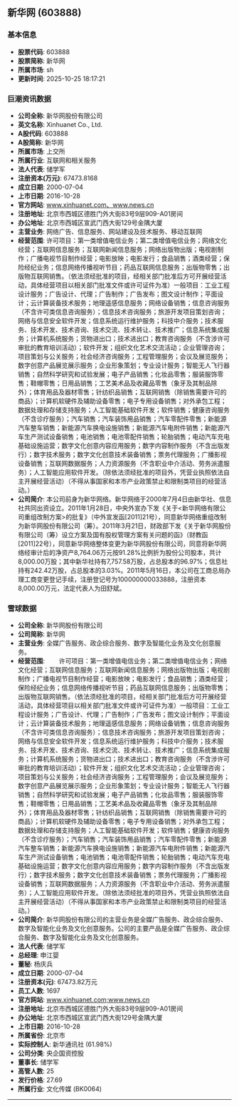 ## 新华网 (603888)

### 基本信息

- **股票代码**: 603888
- **股票简称**: 新华网
- **所属市场**: sh
- **更新时间**: 2025-10-25 18:17:21

### 巨潮资讯数据

- **公司全称**: 新华网股份有限公司
- **英文名称**: Xinhuanet Co., Ltd.
- **A股代码**: 603888
- **A股简称**: 新华网
- **所属市场**: 上交所
- **所属行业**: 互联网和相关服务
- **法人代表**: 储学军
- **注册资本(万元)**: 67473.8168
- **成立日期**: 2000-07-04
- **上市日期**: 2016-10-28
- **官方网站**: www.xinhuanet.com、www.news.cn
- **注册地址**: 北京市西城区德胜门外大街83号9层909-A01房间
- **办公地址**: 北京市西城区宣武门西大街129号金隅大厦
- **主营业务**: 网络广告、信息服务、网站建设及技术服务、移动互联网
- **经营范围**: 许可项目：第一类增值电信业务；第二类增值电信业务；网络文化经营；互联网信息服务；互联网新闻信息服务；网络出版物出版；电视剧制作；广播电视节目制作经营；电影放映；电影发行；食品销售；酒类经营；保险经纪业务；信息网络传播视听节目；药品互联网信息服务；出版物零售；出版物互联网销售。（依法须经批准的项目，经相关部门批准后方可开展经营活动，具体经营项目以相关部门批准文件或许可证件为准）一般项目：工业工程设计服务；广告设计、代理；广告制作；广告发布；图文设计制作；平面设计；云计算装备技术服务；地理遥感信息服务；网络设备销售；信息咨询服务（不含许可类信息咨询服务）；信息技术咨询服务；旅游开发项目策划咨询；网络与信息安全软件开发；信息系统运行维护服务；科技中介服务；技术服务、技术开发、技术咨询、技术交流、技术转让、技术推广；信息系统集成服务；计算机系统服务；货物进出口；技术进出口；教育咨询服务（不含涉许可审批的教育培训活动）；软件开发；组织文化艺术交流活动；企业管理咨询；项目策划与公关服务；社会经济咨询服务；工程管理服务；会议及展览服务；数字创意产品展览展示服务；企业形象策划；专业设计服务；智能无人飞行器销售；自然科学研究和试验发展；电子产品销售；化妆品零售；服装服饰零售；鞋帽零售；日用品销售；工艺美术品及收藏品零售（象牙及其制品除外）；体育用品及器材零售；针纺织品销售；互联网销售（除销售需要许可的商品）；计算机软硬件及辅助设备零售；电子专用设备销售；对外承包工程；数据处理和存储支持服务；人工智能基础软件开发；软件销售；健康咨询服务（不含诊疗服务）；汽车销售；汽车装饰用品销售；汽车零配件零售；新能源汽车整车销售；新能源汽车换电设施销售；新能源汽车电附件销售；新能源汽车生产测试设备销售；电池销售；电池零配件销售；轮胎销售；电动汽车充电基础设施运营；数字文化创意内容应用服务；数字内容制作服务（不含出版发行）；数字技术服务；数字文化创意技术装备销售；票务代理服务；广播影视设备销售；互联网数据服务；人力资源服务（不含职业中介活动、劳务派遣服务）；人工智能应用软件开发。（除依法须经批准的项目外，凭营业执照依法自主开展经营活动）（不得从事国家和本市产业政策禁止和限制类项目的经营活动。）
- **公司简介**: 本公司前身为新华网络。新华网络于2000年7月4日由新华社、信息社共同出资设立。2011年1月28日，中央外宣办下发《关于<新华网络有限公司重组改制方案>的批复》（中外宣发函[2011]21号），同意新华网络重组改制为新华网股份有限公司（筹）。2011年3月21日，财政部下发《关于新华网股份有限公司（筹）设立方案及国有股权管理方案有关问题的函》（财教函[2011]22号），同意新华网络整体变更为新华网股份有限公司，同意将新华网络经审计后的净资产8,764.06万元按91.28%比例折为股份公司股本，共计8,000.00万股；其中新华社持有7,757.58万股，占总股本的96.97%；信息社持有242.42万股，占总股本的3.03%。2011年5月16日，本公司在工商总局办理工商变更登记手续，注册登记号为100000000033888，注册资本8,000.00万元，法定代表人为田舒斌。

### 雪球数据

- **公司全称**: 新华网股份有限公司
- **公司简称**: 新华网
- **主营业务**: 全媒广告服务、政企综合服务、数字及智能化业务及文化创意服务。
- **经营范围**: 　　许可项目：第一类增值电信业务；第二类增值电信业务；网络文化经营；互联网信息服务；互联网新闻信息服务；网络出版物出版；电视剧制作；广播电视节目制作经营；电影放映；电影发行；食品销售；酒类经营；保险经纪业务；信息网络传播视听节目；药品互联网信息服务；出版物零售；出版物互联网销售。（依法须经批准的项目，经相关部门批准后方可开展经营活动，具体经营项目以相关部门批准文件或许可证件为准）一般项目：工业工程设计服务；广告设计、代理；广告制作；广告发布；图文设计制作；平面设计；云计算装备技术服务；地理遥感信息服务；网络设备销售；信息咨询服务（不含许可类信息咨询服务）；信息技术咨询服务；旅游开发项目策划咨询；网络与信息安全软件开发；信息系统运行维护服务；科技中介服务；技术服务、技术开发、技术咨询、技术交流、技术转让、技术推广；信息系统集成服务；计算机系统服务；货物进出口；技术进出口；教育咨询服务（不含涉许可审批的教育培训活动）；软件开发；组织文化艺术交流活动；企业管理咨询；项目策划与公关服务；社会经济咨询服务；工程管理服务；会议及展览服务；数字创意产品展览展示服务；企业形象策划；专业设计服务；智能无人飞行器销售；自然科学研究和试验发展；电子产品销售；化妆品零售；服装服饰零售；鞋帽零售；日用品销售；工艺美术品及收藏品零售（象牙及其制品除外）；体育用品及器材零售；针纺织品销售；互联网销售（除销售需要许可的商品）；计算机软硬件及辅助设备零售；电子专用设备销售；对外承包工程；数据处理和存储支持服务；人工智能基础软件开发；软件销售；健康咨询服务（不含诊疗服务）；汽车销售；汽车装饰用品销售；汽车零配件零售；新能源汽车整车销售；新能源汽车换电设施销售；新能源汽车电附件销售；新能源汽车生产测试设备销售；电池销售；电池零配件销售；轮胎销售；电动汽车充电基础设施运营；数字文化创意内容应用服务；数字内容制作服务（不含出版发行）；数字技术服务；数字文化创意技术装备销售；票务代理服务；广播影视设备销售；互联网数据服务；人力资源服务（不含职业中介活动、劳务派遣服务）；人工智能应用软件开发。（除依法须经批准的项目外，凭营业执照依法自主开展经营活动）（不得从事国家和本市产业政策禁止和限制类项目的经营活动。）
- **公司简介**: 新华网股份有限公司的主营业务是全媒广告服务、政企综合服务、数字及智能化业务及文化创意服务。公司的主要产品是全媒广告服务、政企综合服务、数字及智能化业务及文化创意服务。
- **法人代表**: 储学军
- **总经理**: 申江婴
- **董秘**: 杨庆兵
- **成立日期**: 2000-07-04
- **注册资本(元)**: 67473.82万元
- **员工人数**: 1697
- **官方网站**: www.xinhuanet.com;www.news.cn
- **注册地址**: 北京市西城区德胜门外大街83号9层909-A01房间
- **办公地址**: 北京市西城区宣武门西大街129号金隅大厦
- **上市日期**: 2016-10-28
- **所属省份**: 北京市
- **实际控制人**: 新华通讯社 (61.98%)
- **公司分类**: 央企国资控股
- **董事长**: 储学军
- **高管人数**: 25
- **发行价格**: 27.69
- **所属行业**: 文化传媒 (BK0064)

---